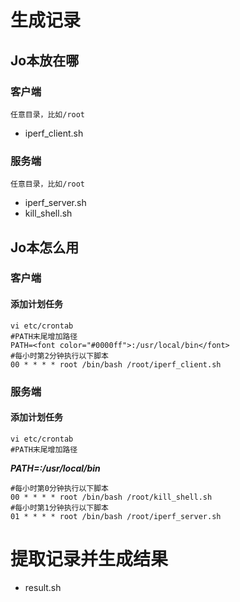 # 生成记录
## Jo本放在哪
### 客户端
`任意目录，比如/root`
- iperf_client.sh

### 服务端
`任意目录，比如/root`
- iperf_server.sh
- kill_shell.sh

## Jo本怎么用
### 客户端
#### 添加计划任务
``` shell
vi etc/crontab
#PATH末尾增加路径
PATH=<font color="#0000ff">:/usr/local/bin</font>
#每小时第2分钟执行以下脚本
00 * * * * root /bin/bash /root/iperf_client.sh
```
### 服务端
#### 添加计划任务
```
vi etc/crontab
#PATH末尾增加路径
```
***PATH=:/usr/local/bin***
``` shell
#每小时第0分钟执行以下脚本
00 * * * * root /bin/bash /root/kill_shell.sh
#每小时第1分钟执行以下脚本
01 * * * * root /bin/bash /root/iperf_server.sh
```

# 提取记录并生成结果
- result.sh
